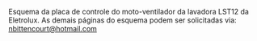 Esquema da placa de controle do moto-ventilador da lavadora LST12 da Eletrolux.
As demais páginas do esquema podem ser solicitadas via: nbittencourt@hotmail.com
